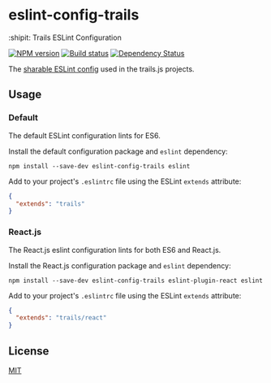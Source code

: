 # eslint-config-trails
:shipit: Trails ESLint Configuration

[![NPM version][npm-image]][npm-url]
[![Build status][ci-image]][ci-url]
[![Dependency Status][daviddm-image]][daviddm-url]

The [sharable ESLint config](http://eslint.org/docs/developer-guide/shareable-configs.html) used in the trails.js projects.

## Usage

### Default

The default ESLint configuration lints for ES6.

Install the default configuration package and `eslint` dependency:

`npm install --save-dev eslint-config-trails eslint`

Add to your project's `.eslintrc` file using the ESLint `extends` attribute:

```json
{
  "extends": "trails"
}
```

### React.js

The React.js eslint configuration lints for both ES6 and React.js.

Install the React.js configuration package and `eslint` dependency:

`npm install --save-dev eslint-config-trails eslint-plugin-react eslint`

Add to your project's `.eslintrc` file using the ESLint `extends` attribute:

```json
{
  "extends": "trails/react"
}
```

## License
[MIT](https://github.com/trailsjs/eslint-config-trails/blob/master/LICENSE)

[npm-image]: https://img.shields.io/npm/v/trailpack-core.svg?style=flat-square
[npm-url]: https://npmjs.org/package/trailpack-core
[ci-image]: https://img.shields.io/travis/trailsjs/trailpack-core/master.svg?style=flat-square
[ci-url]: https://travis-ci.org/trailsjs/trailpack-core
[daviddm-image]: http://img.shields.io/david/trailsjs/trailpack-core.svg?style=flat-square
[daviddm-url]: https://david-dm.org/trailsjs/trailpack-core
